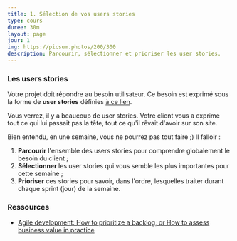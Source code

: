 ```yaml
---
title: 1. Sélection de vos users stories
type: cours
duree: 30m
layout: page
jour: 1
img: https://picsum.photos/200/300
description: Parcourir, sélectionner et prioriser les user stories.
---
```


### Les users stories

Votre projet doit répondre au besoin utilisateur. Ce besoin est exprimé sous la forme de **user stories** définies [à ce lien](/codecamp/stories).

Vous verrez, il y a beaucoup de user stories. Votre client vous a exprimé tout ce qui lui passait pas la tête, tout ce qu'il rêvait d'avoir sur son site.

Bien entendu, en une semaine, vous ne pourrez pas tout faire ;) Il falloir :
1. **Parcourir** l'ensemble des users stories pour comprendre globalement le besoin du client ;
2. **Sélectionner** les user stories qui vous semble les plus importantes pour cette semaine ;
3. **Prioriser** ces stories pour savoir, dans l'ordre, lesquelles traiter durant chaque sprint (jour) de la semaine.

### Ressources

- [Agile development: How to prioritize a backlog, or How to assess business value in practice](http://www.redotheweb.com/2013/07/12/how-to-prioritize-scrum-backlog.html)
